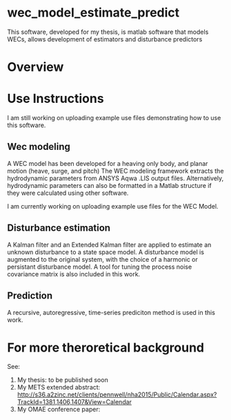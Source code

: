 # wec_model_estimate_predict
This software, developed for my thesis, is matlab software that models WECs, allows development of estimators and disturbance predictors

# Overview


# Use Instructions
I am still working on uploading example use files demonstrating how to use this software.


## Wec modeling
A WEC model has been developed for a heaving only body, and planar motion (heave, surge, and pitch)
The WEC modeling framework extracts the hydrodynamic parameters from ANSYS Aqwa .LIS output files.
Alternatively, hydrodynamic parameters can also be formatted in a Matlab structure if they were calculated using other software.

I am currently working on uploading example use files for the WEC Model.

## Disturbance estimation
A Kalman filter and an Extended Kalman filter are applied to estimate an unknown disturbance to a state space model.
A disturbance model is augmented to the original system, with the choice of a harmonic or persistant disturbance model.
A tool for tuning the process noise covariance matrix is also included in this work.

## Prediction
A recursive, autoregressive, time-series prediciton method is used in this work.


# For more theroretical background
See:
1. My thesis: to be published soon
2. My METS extended abstract: http://s36.a2zinc.net/clients/pennwell/nha2015/Public/Calendar.aspx?TrackId=1381,1406,1407&View=Calendar
3. My OMAE conference paper: 

